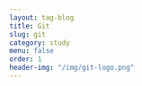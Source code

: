 ```yaml
---
layout: tag-blog
title: Git
slug: git
category: study
menu: false
order: 1
header-img: "/img/git-logo.png"
---
```


